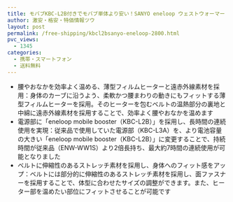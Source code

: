 ```yaml
---
title: モバブKBC-L2B付きでモバブ単体より安い！SANYO eneloop ウェストウォーマー 特価2800円台！送料無料！
author: 激安・格安・特価情報ツウ
layout: post
permalink: /free-shipping/kbcl2bsanyo-eneloop-2800.html
pvc_views:
  - 1345
categories:
  - 携帯・スマートフォン
  - 送料無料
---
```

<div class="img-bg2 img_L">
</div>

<!--more-->

  * 腰やおなかを効率よく温める、薄型フィルムヒーターと遠赤外線素材を採用：身体のカーブに沿うよう、柔軟かつ腰まわりの動きにもフィットする薄型フィルムヒーターを採用。そのヒーターを包むベルトの温熱部分の裏地と中綿に遠赤外線素材を採用することで、効率よく腰やおなかを温めます
  * 電源部に「eneloop mobile booster（KBC-L2B）」を採用し、長時間の連続使用を実現：従来品で使用していた電源部（KBC-L3A）を、より電池容量の大きい「eneloop mobile booster（KBC-L2B）」に変更することで、持続時間が従来品（ENW-WW1S）より2倍長持ち、最大約7時間の連続使用が可能となりました
  * ベルトに伸縮性のあるストレッチ素材を採用し、身体へのフィット感をアップ：ベルトには部分的に伸縮性のあるストレッチ素材を採用し、面ファスナーを採用することで、体型に合わせたサイズの調整ができます。また、ヒーター部を温めたい部位にフィットさせることが可能です